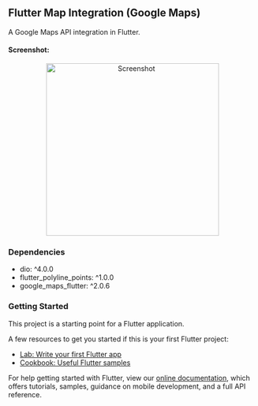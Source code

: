 ## Flutter Map Integration (Google Maps)

A Google Maps API integration in Flutter.

#### Screenshot:

<p align="center"><img src="https://i.imgur.com/uxfVZx1.png" alt="Screenshot" width="350"></p>

### Dependencies
* dio: ^4.0.0
* flutter_polyline_points: ^1.0.0
* google_maps_flutter: ^2.0.6

### Getting Started

This project is a starting point for a Flutter application.

A few resources to get you started if this is your first Flutter project:

- [Lab: Write your first Flutter app](https://flutter.dev/docs/get-started/codelab)
- [Cookbook: Useful Flutter samples](https://flutter.dev/docs/cookbook)

For help getting started with Flutter, view our
[online documentation](https://flutter.dev/docs), which offers tutorials,
samples, guidance on mobile development, and a full API reference.
